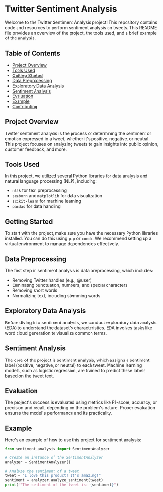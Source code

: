 # Twitter Sentiment Analysis

Welcome to the Twitter Sentiment Analysis project! This repository contains code and resources to perform sentiment analysis on tweets. This README file provides an overview of the project, the tools used, and a brief example of the analysis.

## Table of Contents
- [Project Overview](#project-overview)
- [Tools Used](#tools-used)
- [Getting Started](#getting-started)
- [Data Preprocessing](#data-preprocessing)
- [Exploratory Data Analysis](#exploratory-data-analysis)
- [Sentiment Analysis](#sentiment-analysis)
- [Evaluation](#evaluation)
- [Example](#example)
- [Contributing](#contributing)

## Project Overview

Twitter sentiment analysis is the process of determining the sentiment or emotion expressed in a tweet, whether it's positive, negative, or neutral. This project focuses on analyzing tweets to gain insights into public opinion, customer feedback, and more.

## Tools Used

In this project, we utilized several Python libraries for data analysis and natural language processing (NLP), including:
- `nltk` for text preprocessing
- `seaborn` and `matplotlib` for data visualization
- `scikit-learn` for machine learning
- `pandas` for data handling

## Getting Started

To start with the project, make sure you have the necessary Python libraries installed. You can do this using `pip` or `conda`. We recommend setting up a virtual environment to manage dependencies effectively.

## Data Preprocessing

The first step in sentiment analysis is data preprocessing, which includes:
- Removing Twitter handles (e.g., @user)
- Eliminating punctuation, numbers, and special characters
- Removing short words
- Normalizing text, including stemming words

## Exploratory Data Analysis

Before diving into sentiment analysis, we conduct exploratory data analysis (EDA) to understand the dataset's characteristics. EDA involves tasks like word cloud generation to visualize common terms.

## Sentiment Analysis

The core of the project is sentiment analysis, which assigns a sentiment label (positive, negative, or neutral) to each tweet. Machine learning models, such as logistic regression, are trained to predict these labels based on the tweet text.

## Evaluation

The project's success is evaluated using metrics like F1-score, accuracy, or precision and recall, depending on the problem's nature. Proper evaluation ensures the model's performance and its practicality.

## Example

Here's an example of how to use this project for sentiment analysis:

```python
from sentiment_analysis import SentimentAnalyzer

# Create an instance of the SentimentAnalyzer
analyzer = SentimentAnalyzer()

# Analyze the sentiment of a tweet
tweet = "I love this product! It's amazing!"
sentiment = analyzer.analyze_sentiment(tweet)
print(f"The sentiment of the tweet is: {sentiment}")
